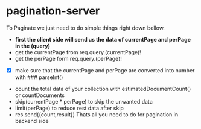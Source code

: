 # pagination-server
To Paginate we just need to do simple things right down bellow.
+ **first the client side will send us the data of currentPage and perPage in the (query)**
+ get the currentPage from req.query.(currentPage)!
+ get the perPage form req.query.(perPage)!
- [x] make sure that the currentPage and perPage are converted into number with ### parseInt()
+ count the total data of your collection with estimatedDocumentCount() or countDocuments
+ skip(currentPage * perPage) to skip the unwanted data
+ limit(perPage) to reduce rest data after skip
+ res.send({count,result})
Thats all you need to do for pagination in backend side
